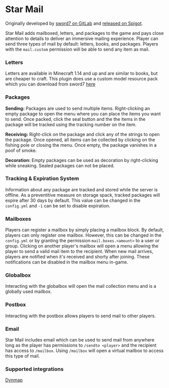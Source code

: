 # Star Mail
Originally developed by [sword7 on GitLab](https://gitlab.com/sword7/starmail) and [released on Spigot](https://www.spigotmc.org/resources/star-mail.73406/).

Star Mail adds mailboxed, letters, and packages to the game and pays close attention to details to deliver an immersive mailing experience. Player can send three types of mail by default: letters, books, and packages. Players with the `mail.custom` permission will be able to send any item as mail.

### Letters
Letters are available in Minecraft 1.14 and up and are similar to books, but are cheaper to craft. This plugin does use a custom model resource pack which you can download from sword7 [here](https://gitlab.com/swordo/starmail/-/wikis/misc/Resource-Pack)

### Packages
**Sending:** Packages are used to send multiple items. Right-clicking an empty package to open the menu where you can place the items you want to send. Once packed, click the seal button and the the items in the package will be tracked using the tracking number on the item. 

**Receiving:** Right-click on the package and click any of the strings to open the package. Once opened, all items can be collected by clicking on the fishing pole or closing the menu. Once empty, the package vanishes in a poof of smoke.

**Decoration:** Empty packages can be used as decoration by right-clicking while sneaking. Sealed packages can not be placed.

### Tracking & Expiration System
Information about any package are tracked and stored while the server is offline. As a preventitive measure on storage spack, tracked packages will expire after 30 days by default. This value can be changed in the `config.yml` and `-1` can be set to disable expiration.

### Mailboxes
Players can register a mailbox by simply placing a mailbox block. By default, players can only register one mailbox. However, this can be changed in the `config.yml` or by granting the permission `mail.boxes.<amount>` to a user or group. Clicking on another player's mailbox will open a menu allowing the player to send a valid mail item to the recipient. When new mail arrives, players are notified when it's received and shorty after joining. These notifications can be disabled in the mailbox menu in-game.

### Globalbox
Interacting with the globalbox will open the mail collection menu and is a globally used mailbox.

### Postbox
Interacting with the postbox allows players to send mail to other players.

### Email
Star Mail includes email which can be used to send mail from anywhere long as the player has permissions to `/sendto <player>` and the recipient has access to `/mailbox`. Using `/mailbox` will open a virtual mailbox to access this type of mail.

### Supported integrations
[Dynmap](https://www.spigotmc.org/resources/dynmap%C2%AE.274/)
